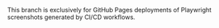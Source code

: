 This branch is exclusively for GitHub Pages deployments of Playwright screenshots generated by CI/CD workflows.
